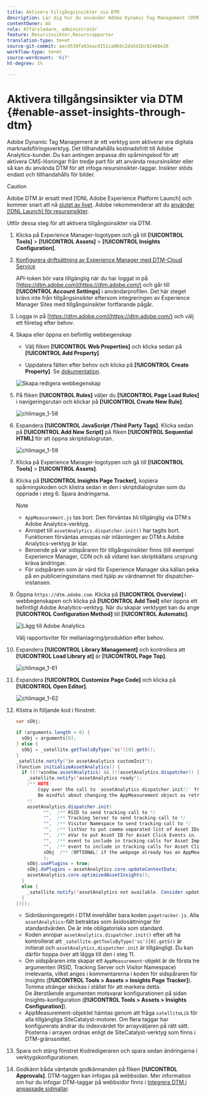 ```yaml
---
title: Aktivera tillgångsinsikter via DTM
description: Lär dig hur du använder Adobe Dynamic Tag Management (DTM) för att aktivera tillgångsinsikter.
contentOwner: AG
role: Affärsledare, administratör
feature: Resursinsikter,Resursrapporter
translation-type: tm+mt
source-git-commit: aec4530fa93eacd151ca069c2da5d1bc92408e10
workflow-type: tm+mt
source-wordcount: '617'
ht-degree: 1%

---
```



# Aktivera tillgångsinsikter via DTM {#enable-asset-insights-through-dtm}

Adobe Dynamic Tag Management är ett verktyg som aktiverar era digitala marknadsföringsverktyg. Det tillhandahålls kostnadsfritt till Adobe Analytics-kunder. Du kan antingen anpassa din spårningskod för att aktivera CMS-lösningar från tredje part för att använda resursinsikter eller så kan du använda DTM för att infoga resursinsikter-taggar. Insikter stöds endast och tillhandahålls för bilder.

>[!CAUTION]
>
>Adobe DTM är ersatt med [!DNL Adobe Experience Platform Launch] och kommer snart att nå [slutet av livet](https://medium.com/launch-by-adobe/dtm-plans-for-a-sunset-3c6aab003a6f). Adobe rekommenderar att du [använder [!DNL Launch] för resursinsikter](https://experienceleague.adobe.com/docs/experience-manager-learn/assets/advanced/asset-insights-launch-tutorial.html).

Utför dessa steg för att aktivera tillgångsinsikter via DTM.

1. Klicka på Experience Manager-logotypen och gå till **[!UICONTROL Tools]** > **[!UICONTROL Assets]** > **[!UICONTROL Insights Configuration]**.
1. [Konfigurera driftsättning av Experience Manager med DTM-Cloud Service](/help/sites-administering/dtm.md)

   API-token bör vara tillgänglig när du har loggat in på [https://dtm.adobe.com](https://dtm.adobe.com/) och går till **[!UICONTROL Account Settings]** i användarprofilen. Det här steget krävs inte från tillgångsinsikter eftersom integreringen av Experience Manager Sites med tillgångsinsikter fortfarande pågår.

1. Logga in på [https://dtm.adobe.com](https://dtm.adobe.com/) och välj ett företag efter behov.
1. Skapa eller öppna en befintlig webbegenskap

   * Välj fliken **[!UICONTROL Web Properties]** och klicka sedan på **[!UICONTROL Add Property]**.

   * Uppdatera fälten efter behov och klicka på **[!UICONTROL Create Property]**. Se [dokumentation](https://experienceleague.adobe.com/docs/experience-manager-learn/getting-started-wknd-tutorial-develop/overview.html).

   ![Skapa redigera webbegenskap](assets/Create-edit-web-property.png)

1. På fliken **[!UICONTROL Rules]** väljer du **[!UICONTROL Page Load Rules]** i navigeringsrutan och klickar på **[!UICONTROL Create New Rule]**.

   ![chlimage_1-58](assets/chlimage_1-194.png)

1. Expandera **[!UICONTROL JavaScript /Third Party Tags]**. Klicka sedan på **[!UICONTROL Add New Script]** på fliken **[!UICONTROL Sequential HTML]** för att öppna skriptdialogrutan.

   ![chlimage_1-59](assets/chlimage_1-195.png)

1. Klicka på Experience Manager-logotypen och gå till **[!UICONTROL Tools]** > **[!UICONTROL Assets]**.
1. Klicka på **[!UICONTROL Insights Page Tracker]**, kopiera spårningskoden och klistra sedan in den i skriptdialogrutan som du öppnade i steg 6. Spara ändringarna.

   >[!NOTE]
   >
   >* `AppMeasurement.js` tas bort. Den förväntas bli tillgänglig via DTM:s Adobe Analytics-verktyg.
   >* Anropet till `assetAnalytics.dispatcher.init()` har tagits bort. Funktionen förväntas anropas när inläsningen av DTM:s Adobe Analytics-verktyg är klar.
   >* Beroende på var sidspåraren för tillgångsinsikter finns (till exempel Experience Manager, CDN och så vidare) kan skriptkällans ursprung kräva ändringar.
   >* För sidspåraren som är värd för Experience Manager ska källan peka på en publiceringsinstans med hjälp av värdnamnet för dispatcher-instansen.


1. Öppna `https://dtm.adobe.com`. Klicka på **[!UICONTROL Overview]** i webbegenskapen och klicka på **[!UICONTROL Add Tool]** eller öppna ett befintligt Adobe Analytics-verktyg. När du skapar verktyget kan du ange **[!UICONTROL Configuration Method]** till **[!UICONTROL Automatic]**.

   ![Lägg till Adobe Analytics](assets/Add-Adobe-Analytics-Tool.png)

   Välj rapportsviter för mellanlagring/produktion efter behov.

1. Expandera **[!UICONTROL Library Management]** och kontrollera att **[!UICONTROL Load Library at]** är **[!UICONTROL Page Top]**.

   ![chlimage_1-61](assets/chlimage_1-197.png)

1. Expandera **[!UICONTROL Customize Page Code]** och klicka på **[!UICONTROL Open Editor]**.

   ![chlimage_1-62](assets/chlimage_1-198.png)

1. Klistra in följande kod i fönstret:

   ```Java
   var sObj;
   
   if (arguments.length > 0) {
     sObj = arguments[0];
   } else {
     sObj = _satellite.getToolsByType('sc')[0].getS();
   }
   _satellite.notify('in assetAnalytics customInit');
   (function initializeAssetAnalytics() {
     if ((!!window.assetAnalytics) && (!!assetAnalytics.dispatcher)) {
       _satellite.notify('assetAnalytics ready');
       /** NOTE:
           Copy over the call to 'assetAnalytics.dispatcher.init()' from Assets Pagetracker
           Be mindful about changing the AppMeasurement object as retrieved above.
       */
       assetAnalytics.dispatcher.init(
             "",  /** RSID to send tracking-call to */
             "",  /** Tracking Server to send tracking-call to */
             "",  /** Visitor Namespace to send tracking-call to */
             "",  /** listVar to put comma-separated-list of Asset IDs for Asset Impression Events in tracking-call, e.g. 'listVar1' */
             "",  /** eVar to put Asset ID for Asset Click Events in, e.g. 'eVar3' */
             "",  /** event to include in tracking-calls for Asset Impression Events, e.g. 'event8' */
             "",  /** event to include in tracking-calls for Asset Click Events, e.g. 'event7' */
             sObj  /** [OPTIONAL] if the webpage already has an AppMeasurement object, include the object here. If unspecified, Pagetracker Core shall create its own AppMeasurement object */
             );
       sObj.usePlugins = true;
       sObj.doPlugins = assetAnalytics.core.updateContextData;
       assetAnalytics.core.optimizedAssetInsights();
     }
     else {
       _satellite.notify('assetAnalytics not available. Consider updating the Custom Page Code', 4);
     }
   })();
   ```

   * Sidinläsningsregeln i DTM innehåller bara koden `pagetracker.js`. Alla `assetAnalytics`-fält betraktas som åsidosättningar för standardvärden. De är inte obligatoriska som standard.
   * Koden anropar `assetAnalytics.dispatcher.init()` efter att ha kontrollerat att `_satellite.getToolsByType('sc')[0].getS()` är initierat och `assetAnalytics,dispatcher.init` är tillgängligt. Du kan därför hoppa över att lägga till den i steg 11.
   * Om sidspåraren inte skapar ett `AppMeasurement`-objekt är de första tre argumenten (RSID, Tracking Server och Visitor Namespace) irrelevanta, vilket anges i kommentarerna i koden för sidspåraren för Insights (**[!UICONTROL Tools > Assets > Insights Page Tracker]**). Tomma strängar skickas i stället för att markera detta.\
      De återstående argumenten motsvarar konfigurationen på sidan Insights-konfiguration (**[!UICONTROL Tools > Assets > Insights Configuration]**).
   * AppMeasurement-objektet hämtas genom att fråga `satelliteLib` för alla tillgängliga SiteCatalyst-motorer. Om flera taggar har konfigurerats ändrar du indexvärdet för arrayväljaren på rätt sätt. Posterna i arrayen ordnas enligt de SiteCatalyst-verktyg som finns i DTM-gränssnittet.

1. Spara och stäng fönstret Kodredigeraren och spara sedan ändringarna i verktygskonfigurationen.
1. Godkänn båda väntande godkännanden på fliken **[!UICONTROL Approvals]**. DTM-taggen kan infogas på webbsidan. Mer information om hur du infogar DTM-taggar på webbsidor finns i [Integrera DTM i anpassade sidmallar](https://blogs.adobe.com/experiencedelivers/experience-management/integrating-dtm-custom-aem6-page-template/).
